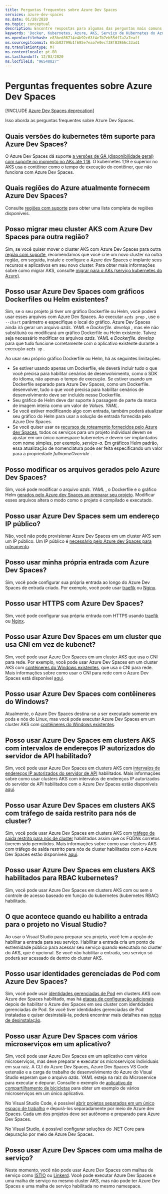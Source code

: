 ```yaml
---
title: Perguntas frequentes sobre Azure Dev Spaces
services: azure-dev-spaces
ms.date: 01/28/2020
ms.topic: conceptual
description: Encontre respostas para algumas das perguntas mais comuns sobre Azure Dev Spaces
keywords: 'Docker, Kubernetes, Azure, AKS, Serviço de Kubernetes do Azure, contêineres, Helm, malha de serviço, roteamento de malha de serviço, kubectl, k8s '
ms.openlocfilehash: e83bed86714e4b92c63f4e7b7eb55df7a2a7eaff
ms.sourcegitcommit: 65db02799b1f685e7eaa7e0ecf38f03866c33ad1
ms.translationtype: MT
ms.contentlocale: pt-BR
ms.lasthandoff: 12/03/2020
ms.locfileid: "96548827"
---
```

# <a name="frequently-asked-questions-about-azure-dev-spaces"></a>Perguntas frequentes sobre Azure Dev Spaces

[!INCLUDE [Azure Dev Spaces deprecation](../../includes/dev-spaces-deprecation.md)]

Isso aborda as perguntas frequentes sobre Azure Dev Spaces.

## <a name="what-versions-of-kubernetes-are-supported-for-azure-dev-spaces"></a>Quais versões do kubernetes têm suporte para Azure Dev Spaces?

O Azure Dev Spaces dá suporte [a versões de GA (disponibilidade geral) com suporte no momento no AKs até 1,18][aks-supported-k8s]. O kubernetes 1,19 e superior no AKS usa o contêiner como o tempo de execução do contêiner, que não funciona com Azure Dev Spaces.

## <a name="which-azure-regions-currently-provide-azure-dev-spaces"></a>Quais regiões do Azure atualmente fornecem Azure Dev Spaces?

Consulte [regiões com suporte][supported-regions] para obter uma lista completa de regiões disponíveis.

## <a name="can-i-migrate-my-aks-cluster-with-azure-dev-spaces-to-another-region"></a>Posso migrar meu cluster AKS com Azure Dev Spaces para outra região?

Sim, se você quiser mover o cluster AKS com Azure Dev Spaces para outra [região com suporte][supported-regions], recomendamos que você crie um novo cluster na outra região, em seguida, instale e configure o Azure dev Spaces e implante seus recursos e aplicativos em seu novo cluster. Para obter mais informações sobre como migrar AKS, consulte [migrar para o AKs (serviço kubernetes do Azure)][aks-migration].

## <a name="can-i-use-azure-dev-spaces-with-existing-dockerfiles-or-helm-charts"></a>Posso usar Azure Dev Spaces com gráficos Dockerfiles ou Helm existentes?

Sim, se o seu projeto já tiver um gráfico Dockerfile ou Helm, você poderá usar esses arquivos com Azure Dev Spaces. Ao executar `azds prep` , use o `--chart` parâmetro e especifique o local do gráfico. Azure Dev Spaces ainda irá gerar um arquivo *azds. YAML* e *Dockerfile. develop* , mas ele não substituirá ou modificará um gráfico Dockerfile ou Helm existente. Talvez seja necessário modificar os arquivos *azds. YAML* e *Dockerfile. develop* para que tudo funcione corretamente com o aplicativo existente durante a execução `azds up` .

Ao usar seu próprio gráfico Dockerfile ou Helm, há as seguintes limitações:
* Se estiver usando apenas um Dockerfile, ele deverá incluir tudo o que você precisa para habilitar cenários de desenvolvimento, como o SDK do idioma, não apenas o tempo de execução. Se estiver usando um Dockerfile separado para Azure Dev Spaces, como um Dockerfile. desenvolver, tudo o que você precisa para habilitar cenários de desenvolvimento deve ser incluído nesse Dockerfile.
* Seu gráfico de Helm deve dar suporte à passagem de parte da marca de imagem inteira como um valor de *Values. YAML*.
* Se você estiver modificando algo com entrada, também poderá atualizar seu gráfico do Helm para usar a solução de entrada fornecida pelo Azure Dev Spaces.
* Se você quiser usar os [recursos de roteamento fornecidos pelo Azure dev Spaces][dev-spaces-routing], todos os serviços para um projeto individual devem se ajustar em um único namespace kubernetes e devem ser implantados com nome simples, por exemplo, *serviço-a*. Em gráficos Helm padrão, essa atualização de nomenclatura pode ser feita especificando um valor para a propriedade *fullnameOverride* .

## <a name="can-i-modify-the-files-generated-by-azure-dev-spaces"></a>Posso modificar os arquivos gerados pelo Azure Dev Spaces?

Sim, você pode modificar o arquivo *azds. YAML* , o Dockerfile e o gráfico Helm [gerados pelo Azure dev Spaces ao preparar seu projeto][dev-spaces-prep]. Modificar esses arquivos altera o modo como o projeto é compilado e executado.

## <a name="can-i-use-azure-dev-spaces-without-a-public-ip-address"></a>Posso usar Azure Dev Spaces sem um endereço IP público?

Não, você não pode provisionar Azure Dev Spaces em um cluster AKS sem um IP público. Um IP público é [necessário pelo Azure dev Spaces para roteamento][dev-spaces-routing].

## <a name="can-i-use-my-own-ingress-with-azure-dev-spaces"></a>Posso usar minha própria entrada com Azure Dev Spaces?

Sim, você pode configurar sua própria entrada ao longo do Azure Dev Spaces de entrada criado. Por exemplo, você pode usar [traefik][ingress-traefik] ou [Nginx][ingress-nginx].

## <a name="can-i-use-https-with-azure-dev-spaces"></a>Posso usar HTTPS com Azure Dev Spaces?

Sim, você pode configurar sua própria entrada com HTTPS usando [traefik][ingress-https-traefik] ou [Nginx][ingress-https-nginx].

## <a name="can-i-use-azure-dev-spaces-on-a-cluster-that-uses-cni-rather-than-kubenet"></a>Posso usar Azure Dev Spaces em um cluster que usa CNI em vez de kubenet? 

Sim, você pode usar Azure Dev Spaces em um cluster AKS que usa o CNI para rede. Por exemplo, você pode usar Azure Dev Spaces em um cluster AKS com [contêineres do Windows existentes][windows-containers], que usa o CNI para rede. Mais informações sobre como usar o CNI para rede com o Azure Dev Spaces está disponível [aqui](configure-networking.md#using-azure-cni).

## <a name="can-i-use-azure-dev-spaces-with-windows-containers"></a>Posso usar Azure Dev Spaces com contêineres do Windows?

Atualmente, o Azure Dev Spaces destina-se a ser executado somente em pods e nós do Linux, mas você pode executar Azure Dev Spaces em um cluster AKS com [contêineres do Windows existentes][windows-containers].

## <a name="can-i-use-azure-dev-spaces-on-aks-clusters-with-api-server-authorized-ip-address-ranges-enabled"></a>Posso usar Azure Dev Spaces em clusters AKS com intervalos de endereços IP autorizados do servidor de API habilitado?

Sim, você pode usar Azure Dev Spaces em clusters AKS com [intervalos de endereços IP autorizados do servidor de API][aks-auth-range] habilitados. Mais informações sobre como usar clusters AKS com intervalos de endereços IP autorizados do servidor de API habilitados com o Azure Dev Spaces estão disponíveis [aqui](configure-networking.md#using-api-server-authorized-ip-ranges).

## <a name="can-i-use-azure-dev-spaces-on-aks-clusters-with-restricted-egress-traffic-for-cluster-nodes"></a>Posso usar Azure Dev Spaces em clusters AKS com tráfego de saída restrito para nós de cluster?

Sim, você pode usar Azure Dev Spaces em clusters AKS com [tráfego de saída restrito para nós de cluster][aks-restrict-egress-traffic] habilitados assim que os FQDNs corretos tiverem sido permitidos. Mais informações sobre como usar clusters AKS com tráfego de saída restrito para nós de cluster habilitados com o Azure Dev Spaces estão disponíveis [aqui](configure-networking.md#ingress-and-egress-network-traffic-requirements).

## <a name="can-i-use-azure-dev-spaces-on-kubernetes-rbac-enabled-aks-clusters"></a>Posso usar Azure Dev Spaces em clusters AKS habilitados para RBAC kubernetes?

Sim, você pode usar Azure Dev Spaces em clusters AKS com ou sem o controle de acesso baseado em função do kubernetes (kubernetes RBAC) habilitado.

## <a name="what-happens-when-i-enable-ingress-for-project-in-visual-studio"></a>O que acontece quando eu habilito a entrada para o projeto no Visual Studio?

Ao usar o Visual Studio para preparar seu projeto, você tem a opção de habilitar a entrada para seu serviço. Habilitar a entrada cria um ponto de extremidade público para acessar seu serviço quando executado no cluster do AKS, que é opcional. Se você não habilitar a entrada, seu serviço só poderá ser acessado de dentro do cluster AKS.

## <a name="can-i-use-pod-managed-identities-with-azure-dev-spaces"></a>Posso usar identidades gerenciadas de Pod com Azure Dev Spaces?

Sim, você pode usar [identidades gerenciadas de Pod][aks-pod-managed-id] em clusters AKS com Azure dev Spaces habilitado, mas há [etapas de configuração adicionais][dev-spaces-pod-managed-id-steps] depois de habilitar o Azure dev Spaces em seu cluster com identidades gerenciadas de Pod. Se você tiver identidades gerenciadas de Pod instaladas e quiser desinstalá-la, poderá encontrar mais detalhes nas [notas de desinstalação][aks-pod-managed-id-uninstall].

## <a name="can-i-use-azure-dev-spaces-with-multiple-microservices-in-an-application"></a>Posso usar Azure Dev Spaces com vários microserviços em um aplicativo?

Sim, você pode usar Azure Dev Spaces em um aplicativo com vários microserviços, mas deve preparar e executar os microserviços individuais em sua raiz. A CLI do Azure Dev Spaces, Azure Dev Spaces VS Code extensão e a carga de trabalho de desenvolvimento do Azure do Visual Studio esperam que o arquivo *azds. YAML* esteja na raiz do Microservice para executar e depurar. Consulte o exemplo de [aplicativo de compartilhamento de bicicletas][bike-sharing] para obter um exemplo de vários microserviços em um único aplicativo.

No Visual Studio Code, é possível [abrir projetos separados em um único espaço de trabalho][vs-code-multi-root-workspaces] e depurá-los separadamente por meio de Azure dev Spaces. Cada um dos projetos deve ser autônomo e preparado para Azure Dev Spaces.

No Visual Studio, é possível configurar soluções do .NET Core para depuração por meio de Azure Dev Spaces.

## <a name="can-i-use-azure-dev-spaces-with-a-service-mesh"></a>Posso usar Azure Dev Spaces com uma malha de serviço?

Neste momento, você não pode usar Azure Dev Spaces com malhas de serviço como [İSTİO][istio] ou [Linkerd][linkerd]. Você pode executar Azure Dev Spaces e uma malha de serviço no mesmo cluster AKS, mas não pode ter Azure Dev Spaces e uma malha de serviço habilitada no mesmo namespace.

[aks-auth-range]: ../aks/api-server-authorized-ip-ranges.md
[aks-auth-range-create]: ../aks/api-server-authorized-ip-ranges.md#create-an-aks-cluster-with-api-server-authorized-ip-ranges-enabled
[aks-auth-range-update]: ../aks/api-server-authorized-ip-ranges.md#update-a-clusters-api-server-authorized-ip-ranges
[aks-migration]: ../aks/aks-migration.md
[aks-pod-managed-id]: ../aks/developer-best-practices-pod-security.md#use-pod-managed-identities
[aks-pod-managed-id-uninstall]: https://github.com/Azure/aad-pod-identity#uninstall-notes
[aks-restrict-egress-traffic]: ../aks/limit-egress-traffic.md
[aks-supported-k8s]: ../aks/supported-kubernetes-versions.md#azure-portal-and-cli-versions
[bike-sharing]: https://github.com/Azure/dev-spaces/tree/master/samples/BikeSharingApp
[dev-spaces-pod-managed-id-steps]: troubleshooting.md#error-no-azureassignedidentity-found-for-podazdsazds-webhook-deployment-id-in-assigned-state
[dev-spaces-prep]: how-dev-spaces-works-prep.md
[dev-spaces-routing]: how-dev-spaces-works-routing.md#how-routing-works
[ingress-nginx]: how-to/ingress-https-nginx.md#configure-a-custom-nginx-ingress-controller
[ingress-traefik]: how-to/ingress-https-traefik.md#configure-a-custom-traefik-ingress-controller
[ingress-https-nginx]: how-to/ingress-https-nginx.md#configure-the-nginx-ingress-controller-to-use-https
[ingress-https-traefik]: how-to/ingress-https-traefik.md#configure-the-traefik-ingress-controller-to-use-https
[istio]: https://istio.io/
[linkerd]: https://linkerd.io/
[supported-regions]: https://azure.microsoft.com/global-infrastructure/services/?products=kubernetes-service
[vs-code-multi-root-workspaces]: https://code.visualstudio.com/docs/editor/multi-root-workspaces
[windows-containers]: how-to/run-dev-spaces-windows-containers.md